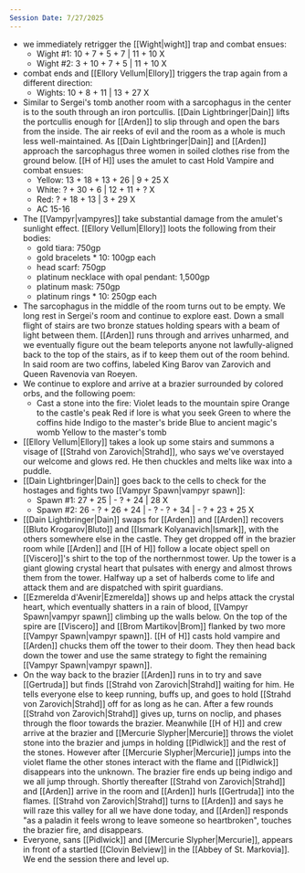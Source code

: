 ```yaml
---
Session Date: 7/27/2025
---
```

- we immediately retrigger the [[Wight|wight]] trap and combat ensues:
	- Wight #1: 10 + 7 + 5 + 7 | 11 + 10 X
	- Wight #2: 3 + 10 + 7 + 5 | 11 + 10 X
- combat ends and [[Ellory Vellum|Ellory]] triggers the trap again from a different direction:
	- Wights: 10 + 8 + 11 | 13 + 27 X
- Similar to Sergei's tomb another room with a sarcophagus in the center is to the south through an iron portcullis. [[Dain Lightbringer|Dain]] lifts the portcullis enough for [[Arden]] to slip through and open the bars from the inside. The air reeks of evil and the room as a whole is much less well-maintained. As [[Dain Lightbringer|Dain]] and [[Arden]] approach the sarcophagus three women in soiled clothes rise from the ground below. [[H of H]] uses the amulet to cast Hold Vampire and combat ensues:
	- Yellow: 13 + 18 + 13 + 26 | 9 + 25 X
	- White: ? + 30 + 6 | 12 + 11 + ? X
	- Red: ? + 18 + 13 | 3 + 29 X
	- AC 15-16
- The [[Vampyr|vampyres]] take substantial damage from the amulet's sunlight effect. [[Ellory Vellum|Ellory]] loots the following from their bodies:
	- gold tiara: 750gp
	- gold bracelets * 10: 100gp each
	- head scarf: 750gp
	- platinum necklace with opal pendant: 1,500gp
	- platinum mask: 750gp
	- platinum rings * 10: 250gp each
- The sarcophagus in the middle of the room turns out to be empty. We long rest in Sergei's room and continue to explore east. Down a small flight of stairs are two bronze statues holding spears with a beam of light between them. [[Arden]] runs through and arrives unharmed, and we eventually figure out the beam teleports anyone not lawfully-aligned back to the top of the stairs, as if to keep them out of the room behind. In said room are two coffins, labeled King Barov van Zarovich and Queen Ravenovia van Roeyen.
- We continue to explore and arrive at a brazier surrounded by colored orbs, and the following poem:
	- Cast a stone into the fire: 
	  Violet leads to the mountain spire 
	  Orange to the castle's peak 
	  Red if lore is what you seek 
	  Green to where the coffins hide 
	  Indigo to the master's bride 
	  Blue to ancient magic's womb 
	  Yellow to the master's tomb
- [[Ellory Vellum|Ellory]] takes a look up some stairs and summons a visage of [[Strahd von Zarovich|Strahd]], who says we've overstayed our welcome and glows red. He then chuckles and melts like wax into a puddle.
- [[Dain Lightbringer|Dain]] goes back to the cells to check for the hostages and fights two [[Vampyr Spawn|vampyr spawn]]:
	- Spawn #1: 27 + 25 | - ? + 24 | 28 X
	- Spawn #2: 26 - ? + 26 + 24 | - ? - ? + 34 | - ? + 23 + 25 X
- [[Dain Lightbringer|Dain]] swaps for [[Arden]] and [[Arden]] recovers [[Bluto Krogarov|Bluto]] and [[Ismark Kolyanavich|Ismark]], with the others somewhere else in the castle. They get dropped off in the brazier room while [[Arden]] and [[H of H]] follow a locate object spell on [[Viscero]]'s shirt to the top of the northernmost tower. Up the tower is a giant glowing crystal heart that pulsates with energy and almost throws them from the tower. Halfway up a set of halberds come to life and attack them and are dispatched with spirit guardians.
- [[Ezmerelda d'Avenir|Ezmerelda]] shows up and helps attack the crystal heart, which eventually shatters in a rain of blood, [[Vampyr Spawn|vampyr spawn]] climbing up the walls below. On the top of the spire are [[Viscero]] and [[Brom Martikov|Brom]] flanked by two more [[Vampyr Spawn|vampyr spawn]]. [[H of H]] casts hold vampire and [[Arden]] chucks them off the tower to their doom. They then head back down the tower and use the same strategy to fight the remaining [[Vampyr Spawn|vampyr spawn]].
- On the way back to the brazier [[Arden]] runs in to try and save [[Gertruda]] but finds [[Strahd von Zarovich|Strahd]] waiting for him. He tells everyone else to keep running, buffs up, and goes to hold [[Strahd von Zarovich|Strahd]] off for as long as he can. After a few rounds [[Strahd von Zarovich|Strahd]] gives up, turns on noclip, and phases through the floor towards the brazier. Meanwhile [[H of H]] and crew arrive at the brazier and [[Mercurie Slypher|Mercurie]] throws the violet stone into the brazier and jumps in holding [[Pidlwick]] and the rest of the stones. However after [[Mercurie Slypher|Mercurie]] jumps into the violet flame the other stones interact with the flame and [[Pidlwick]] disappears into the unknown. The brazier fire ends up being indigo and we all jump through. Shortly thereafter [[Strahd von Zarovich|Strahd]] and [[Arden]] arrive in the room and [[Arden]] hurls [[Gertruda]] into the flames. [[Strahd von Zarovich|Strahd]] turns to [[Arden]] and says he will raze this valley for all we have done today, and [[Arden]] responds "as a paladin it feels wrong to leave someone so heartbroken", touches the brazier fire, and disappears.
- Everyone, sans [[Pidlwick]] and [[Mercurie Slypher|Mercurie]], appears in front of a startled [[Clovin Belview]] in the [[Abbey of St. Markovia]]. We end the session there and level up.